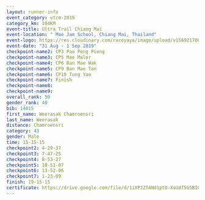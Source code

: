 ```yaml
---
layout: runner-info 
event_category: utcm-2019 
category_km: 104KM 
event-title: Ultra Trail Chiang Mai 
event-location: " Mae Jam School, Chiang Mai, Thailand" 
event-logo: https://res.cloudinary.com/raceyaya/image/upload/v1569217001/logo/ultra-trail-chiangmai_ay7efp.jpg 
event-date: "31 Aug - 1 Sep 2019" 
checkpoint-name2: CP3 Pao Pong Pieng 
checkpoint-name3: CP5 Mae Malor 
checkpoint-name4: CP6 Ban Mae Wak  
checkpoint-name5: CP9 Ban Mae Tan 
checkpoint-name6: CP10 Tung Yao 
checkpoint-name7: Finish 
checkpoint-name8: 
checkpoint-name9: 
overall_rank: 50
gender_rank: 40
bib: 14015
first_name: Weerasak Chamroensri
last_name: Weerasak
distance: Chamroensri
category: 43
gender: Male
time: 15-15-15
checkpoint2: 4-29-37
checkpoint3: 7-47-25
checkpoint4: 8-53-27
checkpoint5: 10-51-07
checkpoint6: 13-52-06
checkpoint7: 1-23-09
finish: 19-15-15
certificate: https://drive.google.com/file/d/1iXPJ2TANd1ptO-XaUdf5G5BI00F-q78d/view?usp=sharing
---
```

